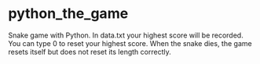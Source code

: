 # python_the_game
Snake game with Python. In data.txt your highest score will be recorded. You can type 0 to reset your highest score.
When the snake dies, the game resets itself but does not reset its length correctly.
